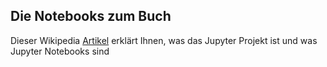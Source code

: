 ## Die Notebooks zum Buch

Dieser Wikipedia [Artikel](https://de.wikipedia.org/wiki/Project_Jupyter) erklärt Ihnen, was das Jupyter Projekt ist und was Jupyter Notebooks sind
